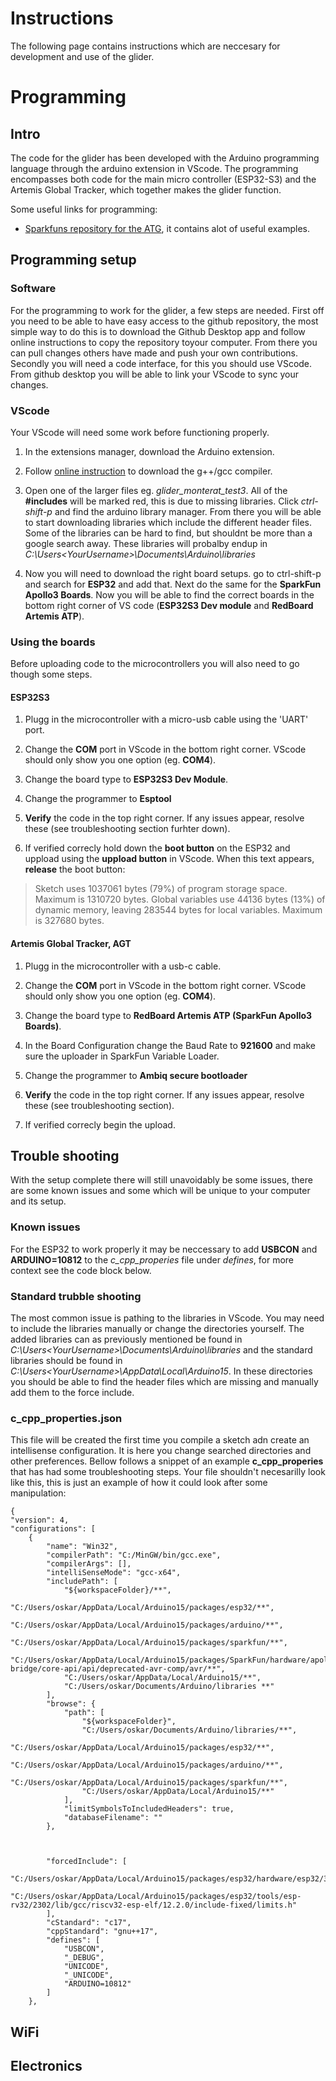 # Instructions
The following page contains instructions which are neccesary for development and use of the glider.
# Programming
## Intro

The code for the glider has been developed with the Arduino programming language through the arduino extension in VScode. The programming encompasses both code for the main micro controller (ESP32-S3) and the Artemis Global Tracker, which together makes the glider function.

Some useful links for programming:
- [Sparkfuns repository for the ATG](https://github.com/sparkfun/SparkFun_Artemis_Global_Tracker), it contains alot of useful examples.

## Programming setup

### Software
For the programming to work for the glider, a few steps are needed. First off you need to be able to have easy access to the github repository, the most simple way to do this is to download the Github Desktop app and follow online instructions to copy the repository toyour computer. From there you can pull changes others have made and push your own contributions. Secondly you will need a code interface, for this you should use VScode. From github desktop you will be able to link your VScode to sync your changes. 

### VScode
Your VScode will need some work before functioning properly.

1. In the extensions manager, download the Arduino extension.

2. Follow [online instruction](https://dev.to/gamegods3/how-to-install-gcc-in-windows-10-the-easier-way-422j) to download the g++/gcc compiler. 

3. Open one of the larger files eg. *glider_monterat_test3*. All of the **#includes** will be marked red, this is due to missing libraries. Click *ctrl-shift-p* and find the arduino library manager. From there you will be able to start downloading libraries which include the different header files. Some of the libraries can be hard to find, but shouldnt be more than a google search away. These libraries will probalby endup in *C:\Users\<YourUsername>\Documents\Arduino\libraries*

4. Now you will need to download the right board setups. go to ctrl-shift-p and search for **ESP32** and add that. Next do the same for the **SparkFun Apollo3 Boards**. Now you will be able to find the correct boards in the bottom right corner of VS code (**ESP32S3 Dev module** and **RedBoard Artemis ATP**).

### Using the boards
Before uploading code to the microcontrollers you will also need to go though some steps.

#### ESP32S3

1. Plugg in the microcontroller with a micro-usb cable using the 'UART' port. 
2. Change the **COM** port in VScode in the bottom right corner. VScode should only show you one option (eg. **COM4**). 
3. Change the board type to **ESP32S3 Dev Module**.

4. Change the programmer to **Esptool**

5. **Verify** the code in the top right corner. If any issues appear, resolve these (see troubleshooting section furhter down). 

6. If verified correcly hold down the **boot button** on the ESP32 and uppload using the **uppload button** in VScode. When this text appears, **release** the boot button:
> Sketch uses 1037061 bytes (79%) of program storage space. Maximum is 1310720 bytes.
Global variables use 44136 bytes (13%) of dynamic memory, leaving 283544 bytes for local variables. Maximum is 327680 bytes.
>

#### Artemis Global Tracker, AGT

1. Plugg in the microcontroller with a usb-c cable.

2. Change the **COM** port in VScode in the bottom right corner. VScode should only show you one option (eg. **COM4**). 

3. Change the board type to **RedBoard Artemis ATP (SparkFun Apollo3 Boards)**.

4. In the Board Configuration change the Baud Rate to **921600** and make sure the uploader in SparkFun Variable Loader. 

5. Change the programmer to **Ambiq secure bootloader**

6. **Verify** the code in the top right corner. If any issues appear, resolve these (see troubleshooting section). 

6. If verified correcly begin the upload. 

## Trouble shooting
With the setup complete there will still unavoidably be some issues, there are some known issues and some which will be unique to your computer and its setup.

### Known issues
For the ESP32 to work properly it may be neccessary to add **USBCON** and **ARDUINO=10812** to the *c_cpp_properies* file under *defines*, for more context see the code block below.

### Standard trubble shooting
The most common issue is pathing to the libraries in VScode. You may need to include the libraries manually or change the directories yourself. The added libraries can as previously mentioned be found in *C:\Users\<YourUsername>\Documents\Arduino\libraries* and the standard libraries should be found in *C:\Users\<YourUsername>\AppData\Local\Arduino15*. In these directories you should be able to find the header files which are missing and manually add them to the force include. 

### c_cpp_properties.json
This file will be created the first time you compile a sketch adn create an intellisense configuration. It is here you change searched directories and other preferences. Bellow follows a snippet of an example **c_cpp_properies** that has had some troubleshooting steps. Your file shouldn't necesarilly look like this, this is just an example of how it could look after some manipulation:

    {
    "version": 4,
    "configurations": [
        {
            "name": "Win32",
            "compilerPath": "C:/MinGW/bin/gcc.exe",
            "compilerArgs": [],
            "intelliSenseMode": "gcc-x64",
            "includePath": [
                "${workspaceFolder}/**",
                "C:/Users/oskar/AppData/Local/Arduino15/packages/esp32/**",
                "C:/Users/oskar/AppData/Local/Arduino15/packages/arduino/**",
                "C:/Users/oskar/AppData/Local/Arduino15/packages/sparkfun/**",
                "C:/Users/oskar/AppData/Local/Arduino15/packages/SparkFun/hardware/apollo3/2.2.1/cores/arduino/mbed-bridge/core-api/api/deprecated-avr-comp/avr/**",
                "C:/Users/oskar/AppData/Local/Arduino15/**",
                "C:/Users/oskar/Documents/Arduino/libraries **"
            ],
            "browse": {
                "path": [
                    "${workspaceFolder}",
                    "C:/Users/oskar/Documents/Arduino/libraries/**",
                    "C:/Users/oskar/AppData/Local/Arduino15/packages/esp32/**",
                    "C:/Users/oskar/AppData/Local/Arduino15/packages/arduino/**",
                    "C:/Users/oskar/AppData/Local/Arduino15/packages/sparkfun/**",
                    "C:/Users/oskar/AppData/Local/Arduino15/**"
                ],
                "limitSymbolsToIncludedHeaders": true,
                "databaseFilename": ""
            },
                
                
            
            "forcedInclude": [
                "C:/Users/oskar/AppData/Local/Arduino15/packages/esp32/hardware/esp32/3.0.3/libraries/Wire/src/Wire.h",
                "C:/Users/oskar/AppData/Local/Arduino15/packages/esp32/tools/esp-rv32/2302/lib/gcc/riscv32-esp-elf/12.2.0/include-fixed/limits.h"
            ],
            "cStandard": "c17",
            "cppStandard": "gnu++17",
            "defines": [
                "USBCON",
                "_DEBUG",
                "UNICODE",
                "_UNICODE",
                "ARDUINO=10812"
            ]
        },
## WiFi

## Electronics




